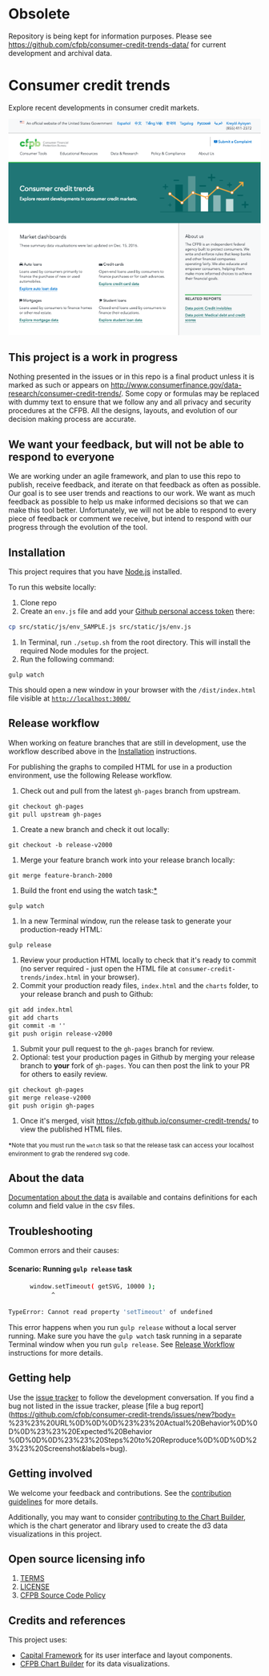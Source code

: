 # Obsolete
Repository is being kept for information purposes. Please see https://github.com/cfpb/consumer-credit-trends-data/ for current development and archival data.

# Consumer credit trends
Explore recent developments in consumer credit markets.

![Screenshot of consumer-credit-trends](screenshot.png)

## This project is a work in progress
Nothing presented in the issues or in this repo is a final product unless it is marked as such or appears on http://www.consumerfinance.gov/data-research/consumer-credit-trends/. Some copy or formulas may be replaced with dummy text to ensure that we follow any and all privacy and security procedures at the CFPB. All the designs, layouts, and evolution of our decision making process are accurate.

## We want your feedback, but will not be able to respond to everyone
We are working under an agile framework, and plan to use this repo to publish, receive feedback, and iterate on that feedback as often as possible. Our goal is to see user trends and reactions to our work. We want as much feedback as possible to help us make informed decisions so that we can make this tool better. Unfortunately, we will not be able to respond to every piece of feedback or comment we receive, but intend to respond with our progress through the evolution of the tool.

## Installation

This project requires that you have [Node.js](https://nodejs.org/en/) installed.

To run this website locally:

1. Clone repo
1. Create an `env.js` file and add your [Github personal access token](https://github.com/blog/1509-personal-api-tokens) there:

  ```bash
  cp src/static/js/env_SAMPLE.js src/static/js/env.js
  ```
1. In Terminal, run `./setup.sh` from the root directory. This will install the required Node modules for the project.
1. Run the following command:
  ```
  gulp watch
  ```
  This should open a new window in your browser with the `/dist/index.html` file visible at [`http://localhost:3000/`](http://localhost:3000/)

## Release workflow

When working on feature branches that are still in development, use the workflow described above in the [Installation](#installation) instructions.

For publishing the graphs to compiled HTML for use in a production environment, use the following Release workflow.

1. Check out and pull from the latest `gh-pages` branch from upstream.

  ```
  git checkout gh-pages
  git pull upstream gh-pages
  ```
1. Create a new branch and check it out locally:

  ```
  git checkout -b release-v2000
  ```
1. Merge your feature branch work into your release branch locally:

  ```
  git merge feature-branch-2000
  ```
1. Build the front end using the watch task:[*](#watch-note)

  ```
  gulp watch
  ```
1. In a new Terminal window, run the release task to generate your production-ready HTML:

  ```
  gulp release
  ```

1. Review your production HTML locally to check that it's ready to commit (no server required - just open the HTML file at `consumer-credit-trends/index.html` in your browser).
1. Commit your production ready files, `index.html` and the `charts` folder, to your release branch and push to Github:

  ```
  git add index.html
  git add charts
  git commit -m ''
  git push origin release-v2000
  ```
1. Submit your pull request to the `gh-pages` branch for review.
1. Optional: test your production pages in Github by merging your release branch to **your** fork of `gh-pages`. You can then post the link to your PR for others to easily review.

  ```
  git checkout gh-pages
  git merge release-v2000
  git push origin gh-pages
  ```
1. Once it's merged, visit https://cfpb.github.io/consumer-credit-trends/ to view the published HTML files.

<small><a name="watch-note"></a><strong>*</strong>Note that you must run the `watch` task so that the release task can access your localhost environment to grab the rendered svg code.</small>

## About the data

[Documentation about the data](data/README.md) is available and contains definitions for each column and field value in the csv files.

## Troubleshooting

Common errors and their causes:

#### Scenario: Running `gulp release` task
```bash
      window.setTimeout( getSVG, 10000 );
            ^

TypeError: Cannot read property 'setTimeout' of undefined
```
This error happens when you run `gulp release` without a local server running. Make sure you have the `gulp watch` task running in a separate Terminal window when you run `gulp release`. See [Release Workflow](#release-workflow) instructions for more details.

## Getting help

Use the [issue tracker](https://github.com/cfpb/consumer-credit-trends/issues) to follow the
development conversation.
If you find a bug not listed in the issue tracker,
please [file a bug report](https://github.com/cfpb/consumer-credit-trends/issues/new?body=
%23%23%20URL%0D%0D%0D%23%23%20Actual%20Behavior%0D%0D%0D%23%23%20Expected%20Behavior
%0D%0D%0D%23%23%20Steps%20to%20Reproduce%0D%0D%0D%23%23%20Screenshot&labels=bug).


## Getting involved

We welcome your feedback and contributions.
See the [contribution guidelines](CONTRIBUTING.md) for more details.

Additionally, you may want to consider
[contributing to the Chart Builder](https://github.com/cfpb/cfpb-chart-builder),
which is the chart generator and library used to create the d3 data visualizations in this project.


## Open source licensing info
1. [TERMS](TERMS.md)
2. [LICENSE](LICENSE)
3. [CFPB Source Code Policy](https://github.com/cfpb/source-code-policy/)


## Credits and references

This project uses:

- [Capital Framework](https://github.com/cfpb/capital-framework)
for its user interface and layout components.
- [CFPB Chart Builder](https://github.com/cfpb/cfpb-chart-builder)
for its data visualizations.
